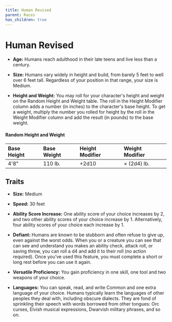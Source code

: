 ```yaml
---
title: Human Revised
parent: Races
has_children: true
---
```


# Human Revised

- **Age:** Humans reach adulthood in their late teens and live less than a century.

- **Size:** Humans vary widely in height and build, from barely 5 feet to well over 6 feet tall. Regardless of your position in that range, your size is Medium.

- **Height and Weight:** You may roll for your character's height and weight on the Random Height and Weight table. The roll in the Height Modifier column adds a number (in inches) to the character's base height. To get a weight, multiply the number you rolled for height by the roll in the Weight Modifier column and add the result (in pounds) to the base weight.

#### Random Height and Weight
|Base Height|	Base Weight|	Height Modifier|	Weight Modifier|	
|:---|:---|:---|:---|
|4'8"| 110 lb.|	+2d10|× (2d4) lb.|	

## Traits

- **Size:** Medium

- **Speed:** 30 feet

- **Ability Score Increase:** One ability score of your choice increases by 2, and two other ability scores of your choice increase by 1. Alternatively, four ability scores of your choice each increase by 1.

- **Defiant:** 
Humans are known to be stubborn and often refuse to give up, even against the worst odds. When you or a creature you can see that can see and understand you makes an ability check, attack roll, or saving throw, you can roll a d4 and add it to their roll (no action required). Once you’ve used this feature, you must complete a short or long rest before you can use it again.

- **Versatile Proficiency:** 
You gain proficiency in one skill, one tool and two weapons of your choice.

- **Languages:** You can speak, read, and write Common and one extra language of your choice. Humans typically learn the languages of other peoples they deal with, including obscure dialects. They are fond of sprinkling their speech with words borrowed from other tongues: Orc curses, Elvish musical expressions, Dwarvish military phrases, and so on.
